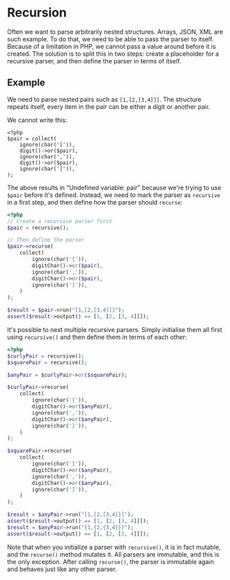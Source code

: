 # Recursion 

Often we want to parse arbitrarily nested structures. Arrays, JSON, XML are such example. To do that, we need to be able to pass the parser to itself. Because of a limitation in PHP, we cannot pass a value around before it is created. The solution is to split this in two steps: create a placeholder for a recursive parser, and then define the parser in terms of itself. 

## Example

We need to parse nested pairs such as `[1,[2,[3,4]]]`. The structure repeats itself, every item in the pair can be either a digit or another pair. 

We cannot write this:

```
<?php
$pair = collect(
    ignore(char('[')),
    digit()->or($pair),
    ignore(char(',')),
    digit()->or($pair),
    ignore(char(']')),
);
```

The above results in "Undefined variable: pair" because we're trying to use `$pair` before it's defined. Instead, we need to mark the parser as `recursive` in a first step, and then define how the parser should `recurse`: 

```php
<?php
// Create a recursive parser first
$pair = recursive();

// Then define the parser
$pair->recurse(
    collect(
        ignore(char('[')),
        digitChar()->or($pair),
        ignore(char(',')),
        digitChar()->or($pair),
        ignore(char(']')),
    )
);

$result = $pair->run("[1,[2,[3,4]]]");
assert($result->output() == [1, [2, [3, 4]]]);
```

It's possible to nest multiple recursive parsers. Simply initialise them all first using  `recursive()` and then define them in terms of each other:

```php
<?php
$curlyPair = recursive();
$squarePair = recursive();

$anyPair = $curlyPair->or($squarePair);

$curlyPair->recurse(
    collect(
        ignore(char('{')),
        digitChar()->or($anyPair),
        ignore(char(',')),
        digitChar()->or($anyPair),
        ignore(char('}')),
    )
);

$squarePair->recurse(
    collect(
        ignore(char('[')),
        digitChar()->or($anyPair),
        ignore(char(',')),
        digitChar()->or($anyPair),
        ignore(char(']')),  
    )
);

$result = $anyPair->run("[1,[2,[3,4]]]");
assert($result->output() == [1, [2, [3, 4]]]);
$result = $anyPair->run("{1,{2,{3,4}}}");
assert($result->output() == [1, [2, [3, 4]]]);
```

Note that when you initialize a parser with `recursive()`, it is in fact mutable, and the `recurse()` method mutates it. All parsers are immutable, and this is the only exception. After calling `recurse()`, the parser is immutable again and behaves just like any other parser.